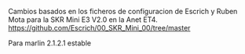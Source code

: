 Cambios basados en los ficheros de configuracion de Escrich y Ruben Mota para la SKR Mini E3 V2.0 en la Anet ET4.
https://github.com/Escrich/00_SKR_Mini_00/tree/master

Para marlin 2.1.2.1 estable
